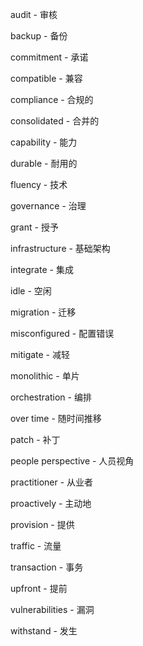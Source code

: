 audit - 审核

backup - 备份

commitment - 承诺

compatible - 兼容

compliance - 合规的

consolidated - 合并的

capability - 能力

durable - 耐用的

fluency - 技术

governance - 治理

grant - 授予

infrastructure - 基础架构

integrate - 集成

idle - 空闲

migration - 迁移

misconfigured - 配置错误

mitigate - 减轻

monolithic - 单片

orchestration - 编排

over time - 随时间推移

patch - 补丁

people perspective - 人员视角

practitioner - 从业者

proactively - 主动地

provision - 提供

traffic - 流量

transaction - 事务

upfront - 提前

vulnerabilities - 漏洞

withstand - 发生
